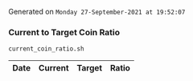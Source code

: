 Generated on `Monday 27-September-2021 at 19:52:07`

### Current to Target Coin Ratio
`current_coin_ratio.sh`

Date|Current|Target|Ratio
---|---|---|---
